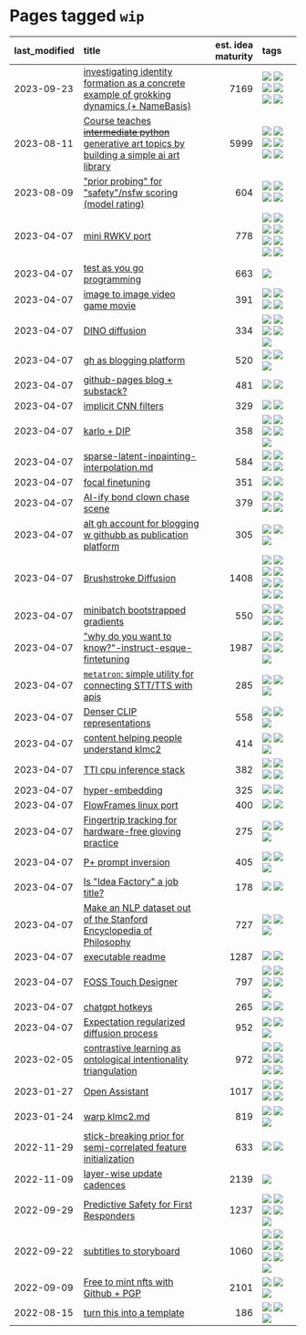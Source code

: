 # Pages tagged `wip`

|last_modified|title|est. idea maturity|tags
|:---|:---|---:|:---|
|2023-09-23|[investigating identity formation as a concrete example of grokking dynamics (+ NameBasis)](../identity_grokking_dynamics.md)|7169|[![](https://img.shields.io/badge/tag-alignment-1ee399)](../tags/alignment.md) [![](https://img.shields.io/badge/tag-experimental-fe4dc)](../tags/experimental.md) [![](https://img.shields.io/badge/tag-interpretability-9a9fc4)](../tags/interpretability.md) [![](https://img.shields.io/badge/tag-publication-76bb24)](../tags/publication.md) [![](https://img.shields.io/badge/tag-safety-bbc42)](../tags/safety.md) [![](https://img.shields.io/badge/tag-wip-7c795e)](../tags/wip.md)|
|2023-08-11|[Course teaches ~~intermediate python~~ generative art topics by building a simple ai art library](../Course_teaches_basic_python_by_building_a_simple_ai_art_library.md)|5999|[![](https://img.shields.io/badge/tag-curriculum-d46ff4)](../tags/curriculum.md) [![](https://img.shields.io/badge/tag-education-faa2fc)](../tags/education.md) [![](https://img.shields.io/badge/tag-from_issue-496a1)](../tags/from_issue.md) [![](https://img.shields.io/badge/tag-public_good-683f3)](../tags/public_good.md) [![](https://img.shields.io/badge/tag-publication-76bb24)](../tags/publication.md) [![](https://img.shields.io/badge/tag-wip-7c795e)](../tags/wip.md)|
|2023-08-09|["prior probing" for "safety"/nsfw scoring (model rating)](../prior_probing.md)|604|[![](https://img.shields.io/badge/tag-alignment-1ee399)](../tags/alignment.md) [![](https://img.shields.io/badge/tag-experimental-fe4dc)](../tags/experimental.md) [![](https://img.shields.io/badge/tag-mechanistic_interpretability-e127da)](../tags/mechanistic_interpretability.md) [![](https://img.shields.io/badge/tag-wip-7c795e)](../tags/wip.md)|
|2023-04-07|[mini RWKV port](../rust_rwkv.md)|778|[![](https://img.shields.io/badge/tag-RNN-4b28a8)](../tags/RNN.md) [![](https://img.shields.io/badge/tag-completed-e6ab9)](../tags/completed.md) [![](https://img.shields.io/badge/tag-experimental-fe4dc)](../tags/experimental.md) [![](https://img.shields.io/badge/tag-ggml-795a7e)](../tags/ggml.md) [![](https://img.shields.io/badge/tag-mobilenet-b5656)](../tags/mobilenet.md) [![](https://img.shields.io/badge/tag-model_compression-b25b5)](../tags/model_compression.md) [![](https://img.shields.io/badge/tag-tooling-a68128)](../tags/tooling.md) [![](https://img.shields.io/badge/tag-wip-7c795e)](../tags/wip.md)|
|2023-04-07|[test as you go programming](../adhd_test_as_you_go.md)|663|[![](https://img.shields.io/badge/tag-wip-7c795e)](../tags/wip.md)|
|2023-04-07|[image to image video game movie](../img2img_video_game_movie.md)|391|[![](https://img.shields.io/badge/tag-animation-b4243e)](../tags/animation.md) [![](https://img.shields.io/badge/tag-prompting-b7fb0)](../tags/prompting.md) [![](https://img.shields.io/badge/tag-tooling-a68128)](../tags/tooling.md) [![](https://img.shields.io/badge/tag-wip-7c795e)](../tags/wip.md)|
|2023-04-07|[DINO diffusion](../DINO-diffusion.md)|334|[![](https://img.shields.io/badge/tag-completed-e6ab9)](../tags/completed.md) [![](https://img.shields.io/badge/tag-experimental-fe4dc)](../tags/experimental.md) [![](https://img.shields.io/badge/tag-nerf-4072a1)](../tags/nerf.md) [![](https://img.shields.io/badge/tag-tooling-a68128)](../tags/tooling.md) [![](https://img.shields.io/badge/tag-wip-7c795e)](../tags/wip.md)|
|2023-04-07|[gh as blogging platform](../gh_as_blogging_platform.md)|520|[![](https://img.shields.io/badge/tag-publication-76bb24)](../tags/publication.md) [![](https://img.shields.io/badge/tag-tooling-a68128)](../tags/tooling.md) [![](https://img.shields.io/badge/tag-wip-7c795e)](../tags/wip.md)|
|2023-04-07|[github-pages blog + substack?](../gh-pages-blog-plus-substack.md)|481|[![](https://img.shields.io/badge/tag-tooling-a68128)](../tags/tooling.md) [![](https://img.shields.io/badge/tag-wip-7c795e)](../tags/wip.md)|
|2023-04-07|[implicit CNN filters](../implicit-cnn-filters.md)|329|[![](https://img.shields.io/badge/tag-experimental-fe4dc)](../tags/experimental.md) [![](https://img.shields.io/badge/tag-wip-7c795e)](../tags/wip.md)|
|2023-04-07|[karlo + DIP](../karlo-dip.md)|358|[![](https://img.shields.io/badge/tag-deepimageprior-b443ff)](../tags/deepimageprior.md) [![](https://img.shields.io/badge/tag-experimental-fe4dc)](../tags/experimental.md) [![](https://img.shields.io/badge/tag-image_generation-c9145c)](../tags/image_generation.md) [![](https://img.shields.io/badge/tag-prior-37db7)](../tags/prior.md) [![](https://img.shields.io/badge/tag-wip-7c795e)](../tags/wip.md)|
|2023-04-07|[sparse-latent-inpainting-interpolation.md](../sparse-latent-inpainting-interpolation.md)|584|[![](https://img.shields.io/badge/tag-animation-b4243e)](../tags/animation.md) [![](https://img.shields.io/badge/tag-prompting-b7fb0)](../tags/prompting.md) [![](https://img.shields.io/badge/tag-tooling-a68128)](../tags/tooling.md) [![](https://img.shields.io/badge/tag-wip-7c795e)](../tags/wip.md)|
|2023-04-07|[focal finetuning](../focal_finetuning.md)|351|[![](https://img.shields.io/badge/tag-tooling-a68128)](../tags/tooling.md) [![](https://img.shields.io/badge/tag-wip-7c795e)](../tags/wip.md)|
|2023-04-07|[AI-ify bond clown chase scene](../bond_clown_chase_scene.md)|379|[![](https://img.shields.io/badge/tag-animation-b4243e)](../tags/animation.md) [![](https://img.shields.io/badge/tag-experimental-fe4dc)](../tags/experimental.md) [![](https://img.shields.io/badge/tag-foundation-96bcc)](../tags/foundation.md) [![](https://img.shields.io/badge/tag-wip-7c795e)](../tags/wip.md)|
|2023-04-07|[alt gh account for blogging w githubb as publication platform](../alt_gh_account_for_blogging.md)|305|[![](https://img.shields.io/badge/tag-MILESTONE_POC-7a219d)](../tags/MILESTONE_POC.md) [![](https://img.shields.io/badge/tag-publication-76bb24)](../tags/publication.md) [![](https://img.shields.io/badge/tag-wip-7c795e)](../tags/wip.md)|
|2023-04-07|[Brushstroke Diffusion](../brushstroke-diffusion.md)|1408|[![](https://img.shields.io/badge/tag-artisticstyletransfer-7ffa70)](../tags/artisticstyletransfer.md) [![](https://img.shields.io/badge/tag-creativity-418eb4)](../tags/creativity.md) [![](https://img.shields.io/badge/tag-deepgenerativemodeling-a3de36)](../tags/deepgenerativemodeling.md) [![](https://img.shields.io/badge/tag-experimental-fe4dc)](../tags/experimental.md) [![](https://img.shields.io/badge/tag-image_processing-f76896)](../tags/image_processing.md) [![](https://img.shields.io/badge/tag-modeltraining-926797)](../tags/modeltraining.md) [![](https://img.shields.io/badge/tag-painting-e2ec85)](../tags/painting.md) [![](https://img.shields.io/badge/tag-wip-7c795e)](../tags/wip.md)|
|2023-04-07|[minibatch bootstrapped gradients](../minibatch-bootstrapped-gradients.md)|550|[![](https://img.shields.io/badge/tag-experimental-fe4dc)](../tags/experimental.md) [![](https://img.shields.io/badge/tag-optimization-50c04b)](../tags/optimization.md) [![](https://img.shields.io/badge/tag-training-ad342b)](../tags/training.md) [![](https://img.shields.io/badge/tag-wip-7c795e)](../tags/wip.md)|
|2023-04-07|["why do you want to know?"-instruct-esque-fintetuning](../whydoyouwantoknow.md)|1987|[![](https://img.shields.io/badge/tag-aiethics-a3a5e9)](../tags/aiethics.md) [![](https://img.shields.io/badge/tag-alignment-1ee399)](../tags/alignment.md) [![](https://img.shields.io/badge/tag-dialogue-a682e)](../tags/dialogue.md) [![](https://img.shields.io/badge/tag-models-1661bc)](../tags/models.md) [![](https://img.shields.io/badge/tag-wip-7c795e)](../tags/wip.md)|
|2023-04-07|[`metatron`: simple utility for connecting STT/TTS with apis](../metatron.md)|285|[![](https://img.shields.io/badge/tag-accessibility-29349d)](../tags/accessibility.md) [![](https://img.shields.io/badge/tag-tooling-a68128)](../tags/tooling.md) [![](https://img.shields.io/badge/tag-wip-7c795e)](../tags/wip.md)|
|2023-04-07|[Denser CLIP representations](../denser-CLIP.md)|558|[![](https://img.shields.io/badge/tag-experimental-fe4dc)](../tags/experimental.md) [![](https://img.shields.io/badge/tag-tooling-a68128)](../tags/tooling.md) [![](https://img.shields.io/badge/tag-wip-7c795e)](../tags/wip.md)|
|2023-04-07|[content helping people understand klmc2](../explaining_klmc2.md)|414|[![](https://img.shields.io/badge/tag-meta-1743a)](../tags/meta.md) [![](https://img.shields.io/badge/tag-tooling-a68128)](../tags/tooling.md) [![](https://img.shields.io/badge/tag-wip-7c795e)](../tags/wip.md)|
|2023-04-07|[TTI cpu inference stack](../TTI-cpu-inference-stack.md)|382|[![](https://img.shields.io/badge/tag-accessibility-29349d)](../tags/accessibility.md) [![](https://img.shields.io/badge/tag-stability-c92725)](../tags/stability.md) [![](https://img.shields.io/badge/tag-tooling-a68128)](../tags/tooling.md) [![](https://img.shields.io/badge/tag-wip-7c795e)](../tags/wip.md)|
|2023-04-07|[hyper-embedding](../hyperembedding.md)|325|[![](https://img.shields.io/badge/tag-experimental-fe4dc)](../tags/experimental.md) [![](https://img.shields.io/badge/tag-wip-7c795e)](../tags/wip.md)|
|2023-04-07|[FlowFrames linux port](../flowframes-linux-port.md)|400|[![](https://img.shields.io/badge/tag-tooling-a68128)](../tags/tooling.md) [![](https://img.shields.io/badge/tag-wip-7c795e)](../tags/wip.md)|
|2023-04-07|[Fingertrip tracking for hardware-free gloving practice](../fingertrip_tracking_for_hardware_free_gloveing_practice.md)|275|[![](https://img.shields.io/badge/tag-experimental-fe4dc)](../tags/experimental.md) [![](https://img.shields.io/badge/tag-tooling-a68128)](../tags/tooling.md) [![](https://img.shields.io/badge/tag-wip-7c795e)](../tags/wip.md)|
|2023-04-07|[P+ prompt inversion](../p_plus_inversion.md)|405|[![](https://img.shields.io/badge/tag-prompting-b7fb0)](../tags/prompting.md) [![](https://img.shields.io/badge/tag-tooling-a68128)](../tags/tooling.md) [![](https://img.shields.io/badge/tag-wip-7c795e)](../tags/wip.md)|
|2023-04-07|[Is "Idea Factory" a job title?](../idea_factory.md)|178|[![](https://img.shields.io/badge/tag-meta-1743a)](../tags/meta.md) [![](https://img.shields.io/badge/tag-wip-7c795e)](../tags/wip.md)|
|2023-04-07|[Make an NLP dataset out of the Stanford Encyclopedia of Philosophy](../sep_dataset.md)|727|[![](https://img.shields.io/badge/tag-dataset-97a75e)](../tags/dataset.md) [![](https://img.shields.io/badge/tag-publication-76bb24)](../tags/publication.md) [![](https://img.shields.io/badge/tag-wip-7c795e)](../tags/wip.md)|
|2023-04-07|[executable readme](../executable_readme.md)|1287|[![](https://img.shields.io/badge/tag-tooling-a68128)](../tags/tooling.md) [![](https://img.shields.io/badge/tag-wip-7c795e)](../tags/wip.md)|
|2023-04-07|[FOSS Touch Designer](../FOSS_touch_designer.md)|797|[![](https://img.shields.io/badge/tag-alignment-1ee399)](../tags/alignment.md) [![](https://img.shields.io/badge/tag-animation-b4243e)](../tags/animation.md) [![](https://img.shields.io/badge/tag-publicgood-d5ffe)](../tags/publicgood.md) [![](https://img.shields.io/badge/tag-tooling-a68128)](../tags/tooling.md) [![](https://img.shields.io/badge/tag-wip-7c795e)](../tags/wip.md)|
|2023-04-07|[chatgpt hotkeys](../chatgpt_hotkeys.md)|265|[![](https://img.shields.io/badge/tag-tooling-a68128)](../tags/tooling.md) [![](https://img.shields.io/badge/tag-wip-7c795e)](../tags/wip.md)|
|2023-04-07|[Expectation regularized diffusion process](../expectation-regularized-diffusion.md)|952|[![](https://img.shields.io/badge/tag-experimental-fe4dc)](../tags/experimental.md) [![](https://img.shields.io/badge/tag-stability-c92725)](../tags/stability.md) [![](https://img.shields.io/badge/tag-wip-7c795e)](../tags/wip.md)|
|2023-02-05|[contrastive learning as ontological intentionality triangulation](../contrastive_learning_as_ontological_intentionality_triangulation.md)|972|[![](https://img.shields.io/badge/tag-meta-1743a)](../tags/meta.md) [![](https://img.shields.io/badge/tag-philosophy-96f12e)](../tags/philosophy.md) [![](https://img.shields.io/badge/tag-semiotics-22d494)](../tags/semiotics.md) [![](https://img.shields.io/badge/tag-synesthesia-90446b)](../tags/synesthesia.md) [![](https://img.shields.io/badge/tag-theory-35d2ce)](../tags/theory.md) [![](https://img.shields.io/badge/tag-wip-7c795e)](../tags/wip.md)|
|2023-01-27|[Open Assistant](../open-assistant.md)|1017|[![](https://img.shields.io/badge/tag-accessibility-29349d)](../tags/accessibility.md) [![](https://img.shields.io/badge/tag-publicgood-d5ffe)](../tags/publicgood.md) [![](https://img.shields.io/badge/tag-stability-c92725)](../tags/stability.md) [![](https://img.shields.io/badge/tag-wip-7c795e)](../tags/wip.md)|
|2023-01-24|[warp klmc2.md](../warp_klmc2.md)|819|[![](https://img.shields.io/badge/tag-animation-b4243e)](../tags/animation.md) [![](https://img.shields.io/badge/tag-tooling-a68128)](../tags/tooling.md) [![](https://img.shields.io/badge/tag-wip-7c795e)](../tags/wip.md)|
|2022-11-29|[stick-breaking prior for semi-correlated feature initialization](../stickbreaking-init.md)|633|[![](https://img.shields.io/badge/tag-experimental-fe4dc)](../tags/experimental.md) [![](https://img.shields.io/badge/tag-wip-7c795e)](../tags/wip.md)|
|2022-11-09|[layer-wise update cadences](../layer-wise-update-cadences.md)|2139|[![](https://img.shields.io/badge/tag-wip-7c795e)](../tags/wip.md)|
|2022-09-29|[Predictive Safety for First Responders](../safety-officer.md)|1237|[![](https://img.shields.io/badge/tag-completed-e6ab9)](../tags/completed.md) [![](https://img.shields.io/badge/tag-dataset-97a75e)](../tags/dataset.md) [![](https://img.shields.io/badge/tag-publication-76bb24)](../tags/publication.md) [![](https://img.shields.io/badge/tag-publicgood-d5ffe)](../tags/publicgood.md) [![](https://img.shields.io/badge/tag-wip-7c795e)](../tags/wip.md)|
|2022-09-22|[subtitles to storyboard](../subtitles-to-storyboard.md)|1060|[![](https://img.shields.io/badge/tag-accessibility-29349d)](../tags/accessibility.md) [![](https://img.shields.io/badge/tag-animation-b4243e)](../tags/animation.md) [![](https://img.shields.io/badge/tag-completed-e6ab9)](../tags/completed.md) [![](https://img.shields.io/badge/tag-open_source-fe76cf)](../tags/open_source.md) [![](https://img.shields.io/badge/tag-prompting-b7fb0)](../tags/prompting.md) [![](https://img.shields.io/badge/tag-tooling-a68128)](../tags/tooling.md) [![](https://img.shields.io/badge/tag-wip-7c795e)](../tags/wip.md)|
|2022-09-09|[Free to mint nfts with Github + PGP](../free-to-mint-nfts_git_plus_pgp.md)|2101|[![](https://img.shields.io/badge/tag-publicgood-d5ffe)](../tags/publicgood.md) [![](https://img.shields.io/badge/tag-tooling-a68128)](../tags/tooling.md) [![](https://img.shields.io/badge/tag-wip-7c795e)](../tags/wip.md)|
|2022-08-15|[turn this into a template](../benchwarmers-template.md)|186|[![](https://img.shields.io/badge/tag-meta-1743a)](../tags/meta.md) [![](https://img.shields.io/badge/tag-tooling-a68128)](../tags/tooling.md) [![](https://img.shields.io/badge/tag-wip-7c795e)](../tags/wip.md)|